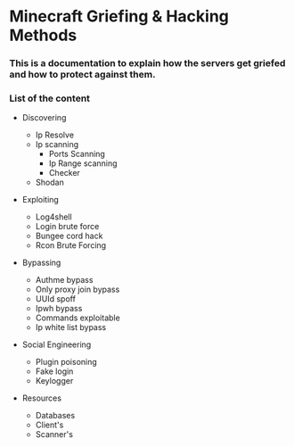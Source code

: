 # Minecraft Griefing & Hacking Methods
### This is a documentation to explain how the servers get griefed and how to protect against them.


### List of the content
- Discovering
  - Ip Resolve
  - Ip scanning
     - Ports Scanning
     - Ip Range scanning
     - Checker
  - Shodan

- Exploiting
   - Log4shell
   - Login brute force
   - Bungee cord hack
   - Rcon Brute Forcing

- Bypassing
   - Authme bypass
   - Only proxy join bypass
   - UUId spoff 
   - Ipwh bypass
   - Commands exploitable
   - Ip white list bypass

- Social Engineering
   - Plugin poisoning
   - Fake login
   - Keylogger 

- Resources
   - Databases 
   - Client's
   - Scanner's

